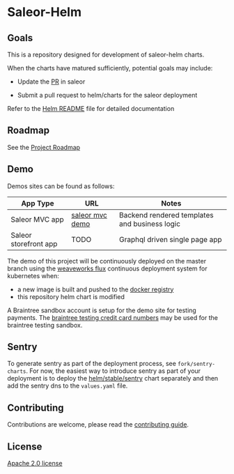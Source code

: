 # Saleor-Helm

## Goals

This is a repository designed for development of saleor-helm charts. 

When the charts have matured sufficiently, potential goals may include: 

-   Update the [PR](https://github.com/mirumee/saleor/pull/2702) in saleor
 
-   Submit a pull request to helm/charts for the saleor deployment 

Refer to the [Helm README](deployment/saleor/README.md) file for detailed documentation

## Roadmap

See the [Project Roadmap](https://github.com/stephenmoloney/saleor-helm/projects/1)

## Demo

Demos sites can be found as follows:

| App Type                 | URL                                                      | Notes                                            |
| ------------------------ | -------------------------------------------------------- | ------------------------------------------------ |
| Saleor MVC app           | [saleor mvc demo](https://staging.store.saleor-demo.com) | Backend rendered templates and business logic    |
| Saleor storefront app    |  TODO                                                    | Graphql driven single page app                   |

The demo of this project will be continuously deployed on the master
branch using the [weaveworks flux](https://github.com/weaveworks/flux)
continuous deployment system for kubernetes when:

-   a new image is built and pushed to the [docker registry](https://hub.docker.com/r/smoloney/saleor/tags)
-   this repository helm chart is modified

A Braintree sandbox account is setup for the demo site for testing payments.
The [braintree testing credit card numbers](https://developers.braintreepayments.com/guides/credit-cards/testing-go-live/python)
may be used for the braintree testing sandbox.

## Sentry

To generate sentry as part of the deployment process, see `fork/sentry-charts`.
For now, the easiest way to introduce sentry as part of your deployment is to
deploy the [helm/stable/sentry](https://github.com/helm/charts/tree/master/stable/sentry)
chart separately and then add the sentry dns to the `values.yaml` file.

## Contributing

Contributions are welcome, please read the 
[contributing guide](https://raw.githubusercontent.com/stephenmoloney/saleor-helm/master/.github/CONTRIBUTING.md).

## License

[Apache 2.0 license](./LICENSE)
